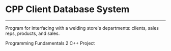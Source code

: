 # CPP Client Database System
---
Program for interfacing with a welding store's departments: clients, sales reps, products, and sales.

Programming Fundamentals 2 C++ Project
